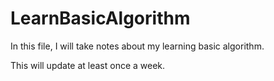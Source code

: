 # LearnBasicAlgorithm

In this file, I will take notes about my learning basic algorithm.

This will update at least once a week.
